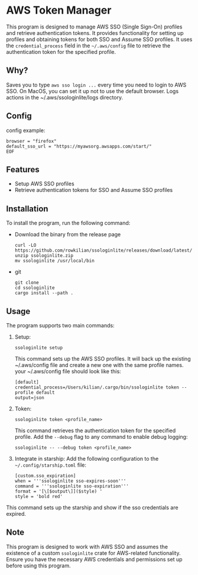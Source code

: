 # AWS Token Manager

This program is designed to manage AWS SSO (Single Sign-On) profiles and retrieve authentication tokens. It provides functionality for setting up profiles and obtaining tokens for both SSO and Assume SSO profiles.
It uses the `credential_process` field in the `~/.aws/config` file to retrieve the authentication token for the specified profile.

## Why?

Saves you to type `aws sso login ...` every time you need to login to AWS SSO.
On MacOS, you can set it up not to use the default browser.
Logs actions in the ~/.aws/ssologinlite/logs directory.

## Config

config example:
```cat << EOF > ~/.config/ssologinlite.toml
browser = "firefox"
default_sso_url = "https://myawsorg.awsapps.com/start/"
EOF
```

## Features

- Setup AWS SSO profiles
- Retrieve authentication tokens for SSO and Assume SSO profiles

## Installation

To install the program, run the following command:

- Download the binary from the release page
  ```
  curl -LO https://github.com/rowkilian/ssologinlite/releases/download/latest/ssologinlite.zip
  unzip ssologinlite.zip
  mv ssologinlite /usr/local/bin
  ```

- git
  ```
  git clone
  cd ssologinlite
  cargo install --path .
  ```


## Usage

The program supports two main commands:

1. Setup:
    ```
    ssologinlite setup
    ```
    This command sets up the AWS SSO profiles.
    It will back up the existing ~/.aws/config file and create a new one with the same profile names.
    your ~/.aws/config file should look like this:
    ```
    [default]
    credential_process=/Users/kilian/.cargo/bin/ssologinlite token --profile default
    output=json
    ```

2. Token:
    ```
    ssologinlite token <profile_name>
    ```
    This command retrieves the authentication token for the specified profile.
    Add the `--debug` flag to any command to enable debug logging:
    ```
    ssologinlite -- --debug token <profile_name>
    ```

3. Integrate in starship:
    Add the following configuration to the `~/.config/starship.toml` file:
    ```
    [custom.sso_expiration]
    when = '''ssologinlite sso-expires-soon'''
    command = '''ssologinlite sso-expiration'''
    format = '[\[$output\]]($style) '
    style = 'bold red'
    ```
  This command sets up the starship and show if the sso credentials are expired.

## Note

This program is designed to work with AWS SSO and assumes the existence of a custom `ssologinlite` crate for AWS-related functionality. Ensure you have the necessary AWS credentials and permissions set up before using this program.
